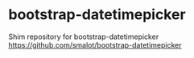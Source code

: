 # bootstrap-datetimepicker
Shim repository for bootstrap-datetimepicker https://github.com/smalot/bootstrap-datetimepicker

